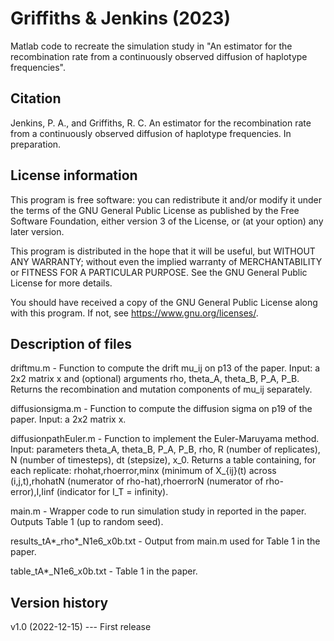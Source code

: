 # Griffiths & Jenkins (2023)
Matlab code to recreate the simulation study in "An estimator for the recombination rate from a continuously observed diffusion of haplotype frequencies".

## Citation
Jenkins, P. A., and Griffiths, R. C. An estimator for the recombination rate from a continuously observed diffusion of haplotype frequencies. In preparation.

## License information
This program is free software: you can redistribute it and/or modify it under the terms of the GNU General Public License as published by the Free Software Foundation, either version 3 of the License, or (at your option) any later version.

This program is distributed in the hope that it will be useful, but WITHOUT ANY WARRANTY; without even the implied warranty of MERCHANTABILITY or FITNESS FOR A PARTICULAR PURPOSE.  See the GNU General Public License for more details.

You should have received a copy of the GNU General Public License along with this program.  If not, see <https://www.gnu.org/licenses/>.

## Description of files

driftmu.m - Function to compute the drift mu_ij on p13 of the paper. Input: a 2x2 matrix x and (optional) arguments rho, theta_A, theta_B, P_A, P_B. Returns the recombination and mutation components of mu_ij separately.

diffusionsigma.m - Function to compute the diffusion sigma on p19 of the paper. Input: a 2x2 matrix x.

diffusionpathEuler.m - Function to implement the Euler-Maruyama method. Input: parameters theta_A, theta_B, P_A, P_B, rho, R (number of replicates), N (number of timesteps), dt (stepsize), x_0. Returns a table containing, for each replicate: rhohat,rhoerror,minx (minimum of X_{ij}(t) across (i,j,t),rhohatN (numerator of rho-hat),rhoerrorN (numerator of rho-error),I,Iinf (indicator for I_T = infinity).

main.m - Wrapper code to run simulation study in reported in the paper. Outputs Table 1 (up to random seed).

results_tA*_rho*_N1e6_x0b.txt - Output from main.m used for Table 1 in the paper.

table_tA*_N1e6_x0b.txt - Table 1 in the paper.

## Version history

v1.0 (2022-12-15) --- First release
